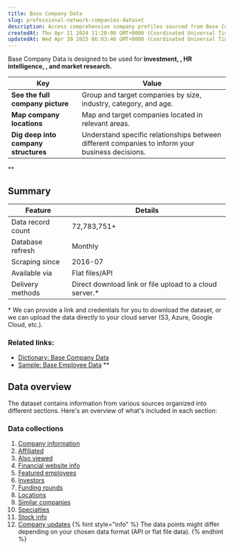 ```yaml
---
title: Base Company Data
slug: professional-network-companies-dataset
description: Access comprehensive company profiles sourced from Base Company data, featuring firmographic details for investment, market research applications and more.
createdAt: Thu Apr 11 2024 11:20:06 GMT+0000 (Coordinated Universal Time)
updatedAt: Wed Apr 30 2025 06:03:46 GMT+0000 (Coordinated Universal Time)
---
```


Base Company Data is designed to be used for **investment, , HR intelligence, , and market research.**

| Key | Value |
|-----|-------|
| **See the full company picture** | Group and target companies by size, industry, category, and age. |
| **Map company locations** | Map and target companies located in relevant areas. |
| **Dig deep into company structures** | Understand specific relationships between different companies to inform your business decisions. |


**

## Summary

| Feature           | Details                                                  |
| ----------------- | -------------------------------------------------------- |
| Data record count | 72,783,751+                                              |
| Database refresh  | Monthly                                                  |
| Scraping since    | 2016-07                                                  |
| Available via     | Flat files/API                                           |
| Delivery methods  | Direct download link or file upload to a cloud server.\* |

\* We can provide a link and credentials for you to download the dataset, or we can upload the data directly to your cloud server (S3, Azure, Google Cloud, etc.).

### Related links:

- [Dictionary: Base Company Data](./Base%20Company%20Data/Dictionary_%20Base%20Company%20Data.md)
- [Sample: Base Employee Data](./../Employee%20Data/Base%20Employee%20Data/Sample_%20Base%20Employee%20Data.md)
**

## Data overview

The dataset contains information from various sources organized into different sections. Here's an overview of what's included in each section:

### Data collections
1. [Company information](./Base%20Company%20Data/Dictionary_%20Base%20Company%20Data.md)
2. [Affiliated](./Base%20Company%20Data/Dictionary_%20Base%20Company%20Data.md)
3. [Also viewed](./Base%20Company%20Data/Dictionary_%20Base%20Company%20Data.md)
4. [Financial website info](./Base%20Company%20Data/Dictionary_%20Base%20Company%20Data.md)
5. [Featured employees](./Base%20Company%20Data/Dictionary_%20Base%20Company%20Data.md)
6. [Investors](./Base%20Company%20Data/Dictionary_%20Base%20Company%20Data.md)
7. [Funding rounds](./Base%20Company%20Data/Dictionary_%20Base%20Company%20Data.md)
8. [Locations](./Base%20Company%20Data/Dictionary_%20Base%20Company%20Data.md)
9. [Similar companies](./Base%20Company%20Data/Dictionary_%20Base%20Company%20Data.md)
10. [Specialties](./Base%20Company%20Data/Dictionary_%20Base%20Company%20Data.md)
11. [Stock info](./Base%20Company%20Data/Dictionary_%20Base%20Company%20Data.md)
12. [Company updates](./Base%20Company%20Data/Dictionary_%20Base%20Company%20Data.md)
{% hint style="info" %}
The data points might differ depending on your chosen data format (API or flat file data).
{% endhint %}

